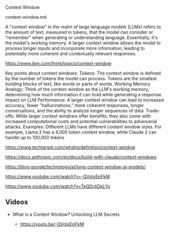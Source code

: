 Context Window


context-window.md

A "context window" in the realm of large language models (LLMs) refers to the amount of text, measured in tokens, that the model can consider or "remember" when generating or understanding language. Essentially, it's the model's working memory. A larger context window allows the model to process longer inputs and incorporate more information, leading to potentially more coherent and contextually relevant responses. 

https://www.ibm.com/think/topics/context-window

Key points about context windows:
Tokens:
The context window is defined by the number of tokens the model can process. Tokens are the smallest building blocks of text, like words or parts of words. 
Working Memory Analogy:
Think of the context window as the LLM's working memory, determining how much information it can hold while generating a response. 
Impact on LLM Performance:
A larger context window can lead to increased accuracy, fewer "hallucinations," more coherent responses, longer conversations, and the ability to analyze longer sequences of data. 
Trade-offs:
While larger context windows offer benefits, they also come with increased computational costs and potential vulnerabilities to adversarial attacks. 
Examples:
Different LLMs have different context window sizes. For example, Llama 2 has a 4,000 token context window, while Claude 2 can handle up to 100,000 tokens

https://www.techtarget.com/whatis/definition/context-window

https://docs.anthropic.com/en/docs/build-with-claude/context-windows

https://blog.google/technology/ai/long-context-window-ai-models/

https://www.youtube.com/watch?v=-QVoIxEpFkM

https://www.youtube.com/watch?v=TeQDr4DkLYo


## Videos

*   What is a Context Window? Unlocking LLM Secrets

    *   https://youtu.be/-QVoIxEpFkM



